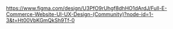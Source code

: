 https://www.figma.com/design/U3PfO9rUhgf8dhHO1dArdJ/Full-E-Commerce-Website-UI-UX-Design-(Community)?node-id=1-3&t=Ht00VbKGmQkSh9Tf-0